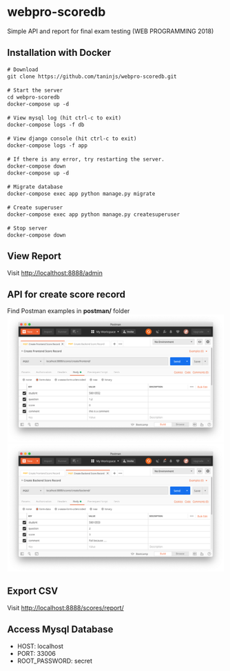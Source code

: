 # webpro-scoredb
Simple API and report for final exam testing (WEB PROGRAMMING 2018)

## Installation with Docker
```
# Download
git clone https://github.com/taninjs/webpro-scoredb.git

# Start the server
cd webpro-scoredb
docker-compose up -d

# View mysql log (hit ctrl-c to exit)
docker-compose logs -f db

# View django console (hit ctrl-c to exit)
docker-compose logs -f app

# If there is any error, try restarting the server.
docker-compose down
docker-compose up -d

# Migrate database
docker-compose exec app python manage.py migrate

# Create superuser
docker-compose exec app python manage.py createsuperuser

# Stop server
docker-compose down
```

## View Report
Visit [http://localthost:8888/admin](http://localhost:8888/admin)

## API for create score record
Find Postman examples in **postman/** folder
![Postman example 1](https://github.com/taninjs/webpro-scoredb/blob/master/postman1.png?raw=true)
![Postman example 2](https://github.com/taninjs/webpro-scoredb/blob/master/postman2.png?raw=true)

## Export CSV
Visit [http://localhost:8888/scores/report/](http://localhost:8888/scores/report/)

## Access Mysql Database
- HOST: localhost
- PORT: 33006
- ROOT_PASSWORD: secret
